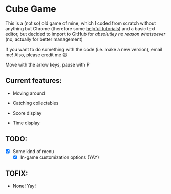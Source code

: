 # Cube Game
This is a (not so) old game of mine, which I coded from scratch without anything but Chrome (therefore some [helpful tutorials](http://html5gamedev.samlancashire.com/category/tutorials/)) and a basic text editor, but decided to import to GitHub for *absolutley no reason whatsoever* (no, actually for better management)

If you want to do something with the code (i.e. make a new version), email me!
Also, please credit me :smile:

Move with the arrow keys, pause with P

## Current features:

* Moving around

* Catching collectables

* Score display

* Time display

## TODO:

* [x] Some kind of menu
    * [x] In-game customization options (YAY)

## TOFIX:

* None! Yay!
